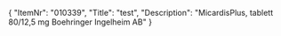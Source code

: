 {
  "ItemNr": "010339",
  "Title": "test",
  "Description": "MicardisPlus, tablett 80/12,5 mg Boehringer Ingelheim AB"
}